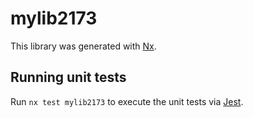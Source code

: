 # mylib2173

This library was generated with [Nx](https://nx.dev).

## Running unit tests

Run `nx test mylib2173` to execute the unit tests via [Jest](https://jestjs.io).
